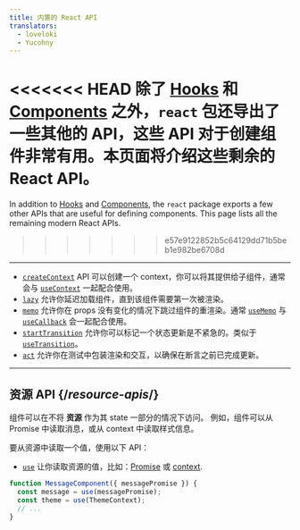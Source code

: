 ```yaml
---
title: 内置的 React API
translators:
  - loveloki
  - Yucohny
---
```


<Intro>

<<<<<<< HEAD
除了 [Hooks](/reference/react) 和 [Components](/reference/react/components) 之外，`react` 包还导出了一些其他的 API，这些 API 对于创建组件非常有用。本页面将介绍这些剩余的 React API。
=======
In addition to [Hooks](/reference/react/hooks) and [Components](/reference/react/components), the `react` package exports a few other APIs that are useful for defining components. This page lists all the remaining modern React APIs.
>>>>>>> e57e9122852b5c64129dd71b5beb1e982be6708d

</Intro>

---

* [`createContext`](/reference/react/createContext) API 可以创建一个 context，你可以将其提供给子组件，通常会与 [`useContext`](/reference/react/useContext) 一起配合使用。
* [`lazy`](/reference/react/lazy) 允许你延迟加载组件，直到该组件需要第一次被渲染。
* [`memo`](/reference/react/memo) 允许你在 props 没有变化的情况下跳过组件的重渲染。通常 [`useMemo`](/reference/react/useMemo) 与 [`useCallback`](/reference/react/useCallback) 会一起配合使用。
* [`startTransition`](/reference/react/startTransition) 允许你可以标记一个状态更新是不紧急的。类似于 [`useTransition`](/reference/react/useTransition)。
* [`act`](/reference/react/act) 允许你在测试中包装渲染和交互，以确保在断言之前已完成更新。

---

## 资源 API {/*resource-apis*/}

组件可以在不将 **资源** 作为其 state 一部分的情况下访问。 例如，组件可以从 Promise 中读取消息，或从 context 中读取样式信息。

要从资源中读取一个值，使用以下 API：

* [`use`](/reference/react/use) 让你读取资源的值，比如：[Promise](https://developer.mozilla.org/en-US/docs/Web/JavaScript/Reference/Global_Objects/Promise) 或 [context](/learn/passing-data-deeply-with-context).
```js
function MessageComponent({ messagePromise }) {
  const message = use(messagePromise);
  const theme = use(ThemeContext);
  // ...
}
```
